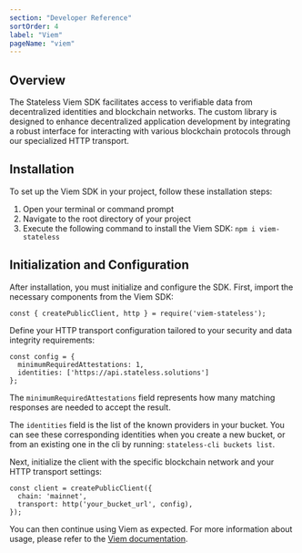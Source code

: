```yaml
---
section: "Developer Reference"
sortOrder: 4
label: "Viem"
pageName: "viem"
---
```


## Overview

The Stateless Viem SDK facilitates access to verifiable data from decentralized identities and blockchain networks. The custom library is designed to enhance decentralized application development by integrating a robust interface for interacting with various blockchain protocols through our specialized HTTP transport.

## Installation

To set up the Viem SDK in your project, follow these installation steps:

1. Open your terminal or command prompt
2. Navigate to the root directory of your project
3. Execute the following command to install the Viem SDK: `npm i viem-stateless`

## Initialization and Configuration

After installation, you must initialize and configure the SDK. First, import
the necessary components from the Viem SDK:

```
const { createPublicClient, http } = require('viem-stateless');
```

Define your HTTP transport configuration tailored to your security and data
integrity requirements:

```
const config = {
  minimumRequiredAttestations: 1,
  identities: ['https://api.stateless.solutions']
};
```


The `minimumRequiredAttestations` field represents how many matching responses
are needed to accept the result.

The `identities` field is the list of the known providers in your bucket. You
can see these corresponding identities when you create a new bucket, or from an
existing one in the cli by running: `stateless-cli buckets list`.


Next, initialize the client with the specific blockchain network and your HTTP
transport settings:

```
const client = createPublicClient({
  chain: 'mainnet',
  transport: http('your_bucket_url', config),
});
```

You can then continue using Viem as expected. For more information about usage,
please refer to the [Viem documentation](https://viem.sh/docs/getting-started#2-consume-actions).



